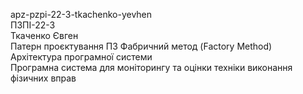 apz-pzpi-22-3-tkachenko-yevhen  
ПЗПІ-22-3  
Ткаченко Євген  
Патерн проєктування ПЗ Фабричний метод (Factory Method)  
Архітектура програмної системи  
Програмна система для моніторингу та оцінки техніки виконання фізичних вправ  
